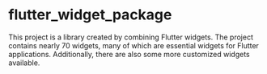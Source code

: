 # flutter_widget_package
This project is a library created by combining Flutter widgets. The project contains nearly 70 widgets, many of which are essential widgets for Flutter applications. Additionally, there are also some more customized widgets available.
